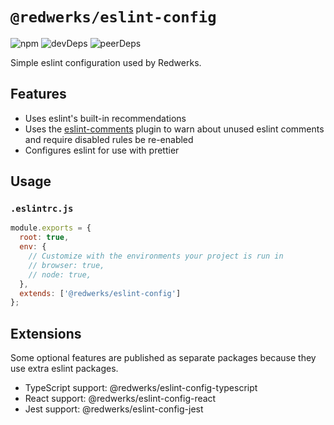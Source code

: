 # `@redwerks/eslint-config`

![npm](https://img.shields.io/npm/v/redwerks/eslint-config) ![devDeps](https://img.shields.io/david/dev/redwerks/eslint-config?path=packages%2Feslint-config) ![peerDeps](https://img.shields.io/david/peer/redwerks/eslint-config?path=packages%2Feslint-config)

Simple eslint configuration used by Redwerks.

## Features

- Uses eslint's built-in recommendations
- Uses the [eslint-comments](https://www.npmjs.com/package/eslint-plugin-eslint-comments) plugin to warn about unused eslint comments and require disabled rules be re-enabled
- Configures eslint for use with prettier

## Usage

### `.eslintrc.js`

```js
module.exports = {
  root: true,
  env: {
    // Customize with the environments your project is run in
    // browser: true,
    // node: true,
  },
  extends: ['@redwerks/eslint-config']
};
```

## Extensions

Some optional features are published as separate packages because they use extra eslint packages.

- TypeScript support: @redwerks/eslint-config-typescript
- React support: @redwerks/eslint-config-react
- Jest support: @redwerks/eslint-config-jest
